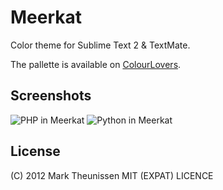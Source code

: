 Meerkat
=======

Color theme for Sublime Text 2 &amp; TextMate.

The pallette is available on [ColourLovers][0].

Screenshots
-----------

![PHP in Meerkat](https://raw.github.com/marktheunissen/meerkat/master/img/php-meerkat.png)
![Python in Meerkat](https://raw.github.com/marktheunissen/meerkat/master/img/python-meerkat.png)

License
-------

(C) 2012 Mark Theunissen
MIT (EXPAT) LICENCE

[0]: http://www.colourlovers.com/palette/2390834/Meerkat
